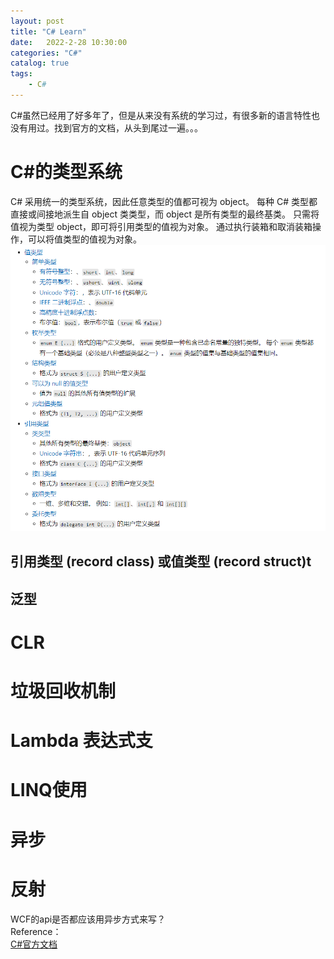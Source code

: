 ```yaml
---                
layout: post            
title: "C# Learn"                
date:   2022-2-28 10:30:00                 
categories: "C#"                
catalog: true                
tags:                 
    - C#                
---      
```


C#虽然已经用了好多年了，但是从来没有系统的学习过，有很多新的语言特性也没有用过。找到官方的文档，从头到尾过一遍。。。   

# C#的类型系统
C# 采用统一的类型系统，因此任意类型的值都可视为 object。 每种 C# 类型都直接或间接地派生自 object 类类型，而 object 是所有类型的最终基类。 只需将值视为类型 object，即可将引用类型的值视为对象。 通过执行装箱和取消装箱操作，可以将值类型的值视为对象。   
 ![img](https://github.com/kerwenzhang/kerwenzhang.github.io/blob/master/_posts/image/CSharp1.png?raw=true)

## 引用类型 (record class) 或值类型 (record struct)t
## 泛型
# CLR

# 垃圾回收机制

# Lambda 表达式支

# LINQ使用

# 异步  

# 反射
WCF的api是否都应该用异步方式来写？  
Reference：  
[C#官方文档](https://docs.microsoft.com/zh-cn/dotnet/csharp/)